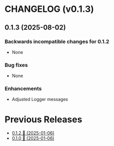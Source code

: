 # CHANGELOG (v0.1.3)

## 0.1.3 (2025-08-02)

### Backwards incompatible changes for 0.1.2
 * None

### Bug fixes
 * None

### Enhancements
 * Adjusted Logger messages

# Previous Releases
 * [0.1.2 🚀 (2025-01-06)](https://github.com/thiagoesteves/observer_web/blob/v0.1.2/CHANGELOG.md)
 * [0.1.0 🚀 (2025-01-06)](https://github.com/thiagoesteves/observer_web/blob/v0.1.0/CHANGELOG.md)